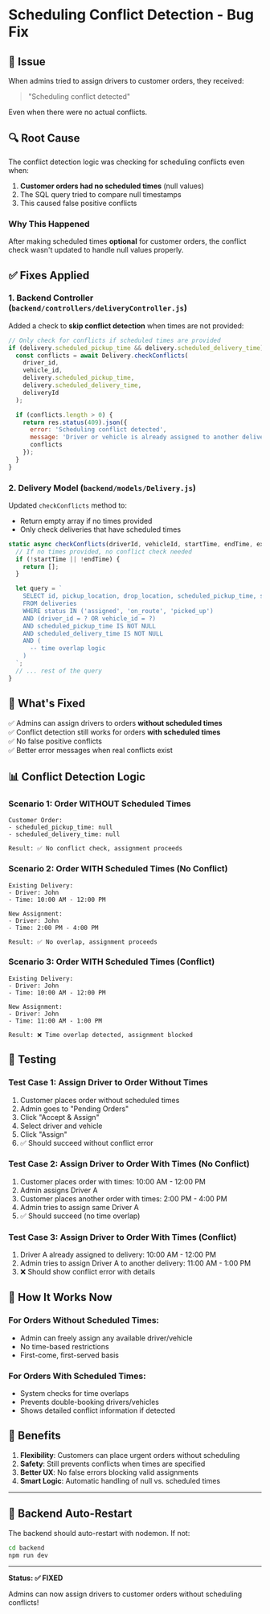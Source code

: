 # Scheduling Conflict Detection - Bug Fix

## 🐛 Issue
When admins tried to assign drivers to customer orders, they received:
> "Scheduling conflict detected"

Even when there were no actual conflicts.

## 🔍 Root Cause

The conflict detection logic was checking for scheduling conflicts even when:
1. **Customer orders had no scheduled times** (null values)
2. The SQL query tried to compare null timestamps
3. This caused false positive conflicts

### Why This Happened
After making scheduled times **optional** for customer orders, the conflict check wasn't updated to handle null values properly.

## ✅ Fixes Applied

### **1. Backend Controller** (`backend/controllers/deliveryController.js`)

Added a check to **skip conflict detection** when times are not provided:

```javascript
// Only check for conflicts if scheduled times are provided
if (delivery.scheduled_pickup_time && delivery.scheduled_delivery_time) {
  const conflicts = await Delivery.checkConflicts(
    driver_id,
    vehicle_id,
    delivery.scheduled_pickup_time,
    delivery.scheduled_delivery_time,
    deliveryId
  );

  if (conflicts.length > 0) {
    return res.status(409).json({
      error: 'Scheduling conflict detected',
      message: 'Driver or vehicle is already assigned to another delivery during this time slot',
      conflicts
    });
  }
}
```

### **2. Delivery Model** (`backend/models/Delivery.js`)

Updated `checkConflicts` method to:
- Return empty array if no times provided
- Only check deliveries that have scheduled times

```javascript
static async checkConflicts(driverId, vehicleId, startTime, endTime, excludeDeliveryId = null) {
  // If no times provided, no conflict check needed
  if (!startTime || !endTime) {
    return [];
  }

  let query = `
    SELECT id, pickup_location, drop_location, scheduled_pickup_time, scheduled_delivery_time
    FROM deliveries
    WHERE status IN ('assigned', 'on_route', 'picked_up')
    AND (driver_id = ? OR vehicle_id = ?)
    AND scheduled_pickup_time IS NOT NULL
    AND scheduled_delivery_time IS NOT NULL
    AND (
      -- time overlap logic
    )
  `;
  // ... rest of the query
}
```

## 🎯 What's Fixed

✅ Admins can assign drivers to orders **without scheduled times**  
✅ Conflict detection still works for orders **with scheduled times**  
✅ No false positive conflicts  
✅ Better error messages when real conflicts exist  

## 📊 Conflict Detection Logic

### **Scenario 1: Order WITHOUT Scheduled Times**
```
Customer Order:
- scheduled_pickup_time: null
- scheduled_delivery_time: null

Result: ✅ No conflict check, assignment proceeds
```

### **Scenario 2: Order WITH Scheduled Times (No Conflict)**
```
Existing Delivery:
- Driver: John
- Time: 10:00 AM - 12:00 PM

New Assignment:
- Driver: John
- Time: 2:00 PM - 4:00 PM

Result: ✅ No overlap, assignment proceeds
```

### **Scenario 3: Order WITH Scheduled Times (Conflict)**
```
Existing Delivery:
- Driver: John
- Time: 10:00 AM - 12:00 PM

New Assignment:
- Driver: John
- Time: 11:00 AM - 1:00 PM

Result: ❌ Time overlap detected, assignment blocked
```

## 🧪 Testing

### Test Case 1: Assign Driver to Order Without Times
1. Customer places order without scheduled times
2. Admin goes to "Pending Orders"
3. Click "Accept & Assign"
4. Select driver and vehicle
5. Click "Assign"
6. ✅ Should succeed without conflict error

### Test Case 2: Assign Driver to Order With Times (No Conflict)
1. Customer places order with times: 10:00 AM - 12:00 PM
2. Admin assigns Driver A
3. Customer places another order with times: 2:00 PM - 4:00 PM
4. Admin tries to assign same Driver A
5. ✅ Should succeed (no time overlap)

### Test Case 3: Assign Driver to Order With Times (Conflict)
1. Driver A already assigned to delivery: 10:00 AM - 12:00 PM
2. Admin tries to assign Driver A to another delivery: 11:00 AM - 1:00 PM
3. ❌ Should show conflict error with details

## 🚀 How It Works Now

### **For Orders Without Scheduled Times:**
- Admin can freely assign any available driver/vehicle
- No time-based restrictions
- First-come, first-served basis

### **For Orders With Scheduled Times:**
- System checks for time overlaps
- Prevents double-booking drivers/vehicles
- Shows detailed conflict information if detected

## 📝 Benefits

1. **Flexibility**: Customers can place urgent orders without scheduling
2. **Safety**: Still prevents conflicts when times are specified
3. **Better UX**: No false errors blocking valid assignments
4. **Smart Logic**: Automatic handling of null vs. scheduled times

---

## 🔄 Backend Auto-Restart

The backend should auto-restart with nodemon. If not:

```bash
cd backend
npm run dev
```

---

**Status: ✅ FIXED**

Admins can now assign drivers to customer orders without scheduling conflicts!
